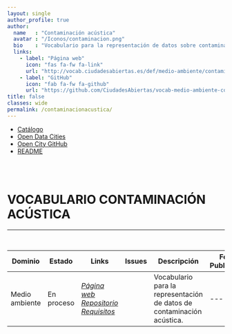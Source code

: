 ```yaml
---
layout: single
author_profile: true 
author:
  name   : "Contaminación acústica"
  avatar : "/Iconos/contaminacion.png"
  bio    : "Vocabulario para la representación de datos sobre contaminación acústica."
  links:
    - label: "Página web"
      icon: "fas fa-fw fa-link"
      url: "http://vocab.ciudadesabiertas.es/def/medio-ambiente/contaminacion-acustica/index-es.html"
    - label: "GitHub"
      icon: "fab fa-fw fa-github"
      url: "https://github.com/CiudadesAbiertas/vocab-medio-ambiente-contaminacion-acustica"
title: false
classes: wide
permalink: /contaminacionacustica/
---
```

<head>
<link href="/CatalogoFEMP/stylesheet.css" rel="stylesheet"/>
  
  <nav class="style-4">
<ul class="menu-4">
	<li class="current"><a href="https://opencitydata.github.io/CatalogoFEMP/" data-hover="Catálogo">Catálogo</a></li>
	<li class="left"><a href="http://vocab.linkeddata.es/datosabiertos/" data-hover="Open Data Cities">Open Data Cities</a></li>
	<li class="left"><a href="https://github.com/opencitydata/" data-hover="Open City GitHub">Open City GitHub</a></li>
  <li class="left"><a href="https://github.com/CiudadesAbiertas/vocab-medio-ambiente-contaminacion-acustica/blob/master/README.md" data-hover="README">README</a></li>
</ul>
	</nav>
	<br><br>
  
</head>

<div id="bodyid">


<h1> VOCABULARIO CONTAMINACIÓN ACÚSTICA </h1>
</div>
  
---

&nbsp;
 

  
  
| Dominio |  Estado  |   Links   |   Issues   |   Descripción   |  Fecha Publicación |   Prefijo   | Formatos |   Liciencia | Idiomas   | 
| -------- | -------- | --------- | ---------- | --------------- | -------- | --------- | -------- | --------- | ---------- | 
| Medio ambiente | En proceso | *[Página web](http://vocab.ciudadesabiertas.es/def/medio-ambiente/contaminacion-acustica/index-es.html)* *[Repositorio](https://github.com/CiudadesAbiertas/vocab-medio-ambiente-contaminacion-acustica)*  *[Requisitos](https://github.com/CiudadesAbiertas/vocab-medio-ambiente-contaminacion-acustica/tree/master/requirements)* |   | Vocabulario para la representación de datos de contaminación acústica. | ---  | noise | rdf+xml   html   turtle | CC-BY  | es   en   |
 
 
  

 

&nbsp;


